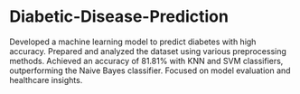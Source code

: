 # Diabetic-Disease-Prediction
Developed a machine learning model to predict diabetes with high accuracy. Prepared and analyzed the dataset using various preprocessing methods. Achieved an accuracy of 81.81% with KNN and SVM classifiers, outperforming the Naive Bayes classifier. Focused on model evaluation and healthcare insights.
